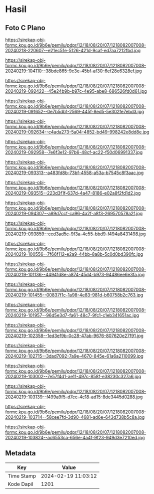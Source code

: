 # Hasil

## Foto C Plano

https://sirekap-obj-formc.kpu.go.id/9b6e/pemilu/pdpr/12/18/08/20/07/1218082007008-20240218-220607--e21ec51e-5126-421d-9caf-ed7aa7212fbd.jpg

https://sirekap-obj-formc.kpu.go.id/9b6e/pemilu/pdpr/12/18/08/20/07/1218082007008-20240219-104110--38bde865-9c3e-45bf-af30-6ef28e6328ef.jpg

https://sirekap-obj-formc.kpu.go.id/9b6e/pemilu/pdpr/12/18/08/20/07/1218082007008-20240219-092422--45e24b9b-b97c-4e95-abe8-686526fd0d61.jpg

https://sirekap-obj-formc.kpu.go.id/9b6e/pemilu/pdpr/12/18/08/20/07/1218082007008-20240219-091652--0e7b5db1-2569-445f-8ed5-5e302fe7ebd3.jpg

https://sirekap-obj-formc.kpu.go.id/9b6e/pemilu/pdpr/12/18/08/20/07/1218082007008-20240219-092634--c4ada273-5a04-4852-bd49-998242e8dd8e.jpg

https://sirekap-obj-formc.kpu.go.id/9b6e/pemilu/pdpr/12/18/08/20/07/1218082007008-20240219-092958--7e6f3e12-97b6-48cf-ac22-f50d06991337.jpg

https://sirekap-obj-formc.kpu.go.id/9b6e/pemilu/pdpr/12/18/08/20/07/1218082007008-20240219-093313--a483fd8b-73bf-4558-a53a-b7545c8f3aac.jpg

https://sirekap-obj-formc.kpu.go.id/9b6e/pemilu/pdpr/12/18/08/20/07/1218082007008-20240219-093515--223d3f1f-637d-4a47-8186-e02a8f2fd1d2.jpg

https://sirekap-obj-formc.kpu.go.id/9b6e/pemilu/pdpr/12/18/08/20/07/1218082007008-20240219-094307--a89d7ccf-ca96-4a2f-a8f3-269570578a2f.jpg

https://sirekap-obj-formc.kpu.go.id/9b6e/pemilu/pdpr/12/18/08/20/07/1218082007008-20240219-093859--ccd3ad5c-9f3a-4c55-bbd9-f494a8431498.jpg

https://sirekap-obj-formc.kpu.go.id/9b6e/pemilu/pdpr/12/18/08/20/07/1218082007008-20240219-100556--7f66f112-e2a9-44bb-8a8b-5c0d0bd390fc.jpg

https://sirekap-obj-formc.kpu.go.id/9b6e/pemilu/pdpr/12/18/08/20/07/1218082007008-20240219-101136--44941d8e-a874-45d4-b973-94486ee6e3fa.jpg

https://sirekap-obj-formc.kpu.go.id/9b6e/pemilu/pdpr/12/18/08/20/07/1218082007008-20240219-101455--00837f1c-1a98-4e83-981d-b60758b2c763.jpg

https://sirekap-obj-formc.kpu.go.id/9b6e/pemilu/pdpr/12/18/08/20/07/1218082007008-20240219-101957--96d5e3d7-fa61-48c7-9fc1-c1eb341651ac.jpg

https://sirekap-obj-formc.kpu.go.id/9b6e/pemilu/pdpr/12/18/08/20/07/1218082007008-20240219-102358--1ed3ef9b-0c28-47ab-9676-807620e27f91.jpg

https://sirekap-obj-formc.kpu.go.id/9b6e/pemilu/pdpr/12/18/08/20/07/1218082007008-20240219-102715--3dad7092-7a9e-4670-845e-61a6a2110099.jpg

https://sirekap-obj-formc.kpu.go.id/9b6e/pemilu/pdpr/12/18/08/20/07/1218082007008-20240219-103002--7e57f4d1-ae11-497c-858f-e38230c327a6.jpg

https://sirekap-obj-formc.kpu.go.id/9b6e/pemilu/pdpr/12/18/08/20/07/1218082007008-20240219-103139--f499a9f5-d7cc-4c18-ad15-8de3445d0288.jpg

https://sirekap-obj-formc.kpu.go.id/9b6e/pemilu/pdpr/12/18/08/20/07/1218082007008-20240219-103714--58cee7fd-3d90-4681-ad6e-643d738b5c8a.jpg

https://sirekap-obj-formc.kpu.go.id/9b6e/pemilu/pdpr/12/18/08/20/07/1218082007008-20240219-103824--ac6553ca-656e-4a4f-9f23-949d3e7210ed.jpg


## Metadata

| Key        | Value               |
| ---------- | ------------------- |
| Time Stamp | 2024-02-19 11:03:12 |
| Kode Dapil | 1201                |



